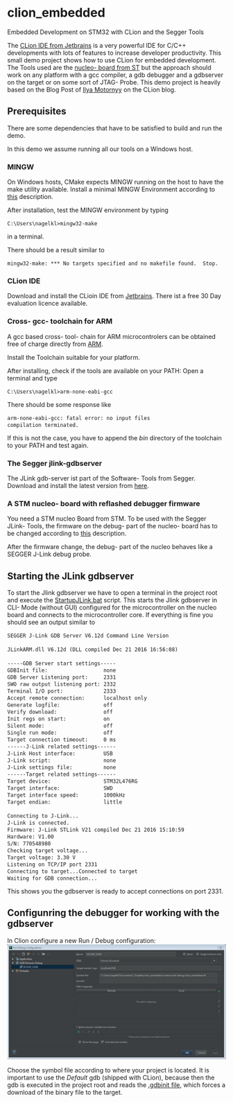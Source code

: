 # clion_embedded
Embedded Development on STM32 with CLion and the Segger Tools

The [CLion IDE from Jetbrains](https://www.jetbrains.com/clion/) is a very powerful IDE for C/C++ developments with lots 
of features to increase developer productivity. This small demo project shows how to use CLion for embedded development. 
The Tools used are the [nucleo- board from ST](http://www.st.com/content/st_com/en/products/evaluation-tools/product-evaluation-tools/mcu-eval-tools/stm32-mcu-eval-tools/stm32-mcu-nucleo/nucleo-l476rg.html) 
but the approach should work on any platform with a gcc compiler, a gdb debugger and a gdbserver on the target or on 
some sort of JTAG- Probe. This demo project is heavily based on the Blog Post of [Ilya Motornyy](https://blog.jetbrains.com/clion/2016/06/clion-for-embedded-development/)
on the CLion blog.

## Prerequisites
There are some dependencies that have to be satisfied to build and run the demo.

In this demo we assume running all our tools on a Windows host.

### MINGW
On Windows hosts, CMake expects MINGW running on the host to have the make utility available.
Install a minimal MINGW Environment according to [this](http://www.mingw.org/wiki/Getting_Started) description.

After installation, test the MINGW environment by typing
    
    C:\Users\nagelkl>mingw32-make
    
in a terminal.

There should be a result similar to

    mingw32-make: *** No targets specified and no makefile found.  Stop.

### CLion IDE
Download and install the CLioin IDE from [Jetbrains](https://www.jetbrains.com/clion/).
There ist a free 30 Day evaluation licence available.

### Cross- gcc- toolchain for ARM
A gcc based cross- tool- chain for ARM microcontrolers can be obtained free of charge directly from [ARM](https://developer.arm.com/open-source/gnu-toolchain/gnu-rm/downloads).

Install the Toolchain suitable for your platform.

After installing, check if the tools are available on your PATH: Open a terminal and type

    C:\Users\nagelkl>arm-none-eabi-gcc

There should be some response like

    arm-none-eabi-gcc: fatal error: no input files
    compilation terminated.
    
If this is not the case, you have to append the _bin_ directory of the toolchain to your PATH and test again.

### The Segger jlink-gdbserver
The JLink gdb-server ist part of the Software- Tools from Segger. Download and install the latest version from 
[here](https://www.segger.com/downloads/jlink/#J-LinkSoftwareAndDocumentationPack).

### A STM nucleo- board with reflashed debugger firmware
You need a STM nucleo Board from STM. To be used with the Segger JLink- Tools, the firmware on the debug- part of the
nucleo- board has to be changed according to [this](https://www.segger.com/products/debug-probes/j-link/models/other-j-links/st-link-on-board/) description.

After the firmware change, the debug- part of the nucleo behaves like a SEGGER J-Link debug probe.

## Starting the JLink gdbserver
To start the Jlink gdbserver we have to open a terminal in the project root and execute the [StartupJLink.bat](StartupJLink.bat) script. 
This starts the Jlink gdbserver in CLI- Mode (without GUI) configured for the microcontroller on the nucleo board and
connects to the microcontroller core.
If everything is fine you should see an output similar to

    SEGGER J-Link GDB Server V6.12d Command Line Version
    
    JLinkARM.dll V6.12d (DLL compiled Dec 21 2016 16:56:08)
    
    -----GDB Server start settings-----
    GDBInit file:                  none
    GDB Server Listening port:     2331
    SWO raw output listening port: 2332
    Terminal I/O port:             2333
    Accept remote connection:      localhost only
    Generate logfile:              off
    Verify download:               off
    Init regs on start:            on
    Silent mode:                   off
    Single run mode:               off
    Target connection timeout:     0 ms
    ------J-Link related settings------
    J-Link Host interface:         USB
    J-Link script:                 none
    J-Link settings file:          none
    ------Target related settings------
    Target device:                 STM32L476RG
    Target interface:              SWD
    Target interface speed:        1000kHz
    Target endian:                 little
    
    Connecting to J-Link...
    J-Link is connected.
    Firmware: J-Link STLink V21 compiled Dec 21 2016 15:10:59
    Hardware: V1.00
    S/N: 770548980
    Checking target voltage...
    Target voltage: 3.30 V
    Listening on TCP/IP port 2331
    Connecting to target...Connected to target
    Waiting for GDB connection...

This shows you the gdbserver is ready to accept connections on port 2331.

## Configunring the debugger for working with the gdbserver
In Clion configure a new Run / Debug configuration:
![alt text](Doc/gdbserver_settings.png)

Choose the symbol file according to where your project is located. It is important to use the _Default_ gdb (shipped 
with CLion), because then the gdb is executed in the project root and reads the [.gdbinit file](.gdbinit), which 
forces a download of the binary file to the target.